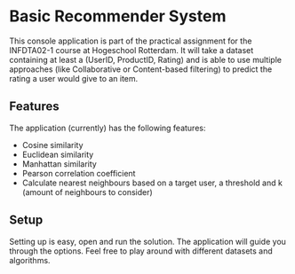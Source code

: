# Basic Recommender System
This console application is part of the practical assignment for the INFDTA02-1 course at Hogeschool Rotterdam. It will take a dataset containing at least a (UserID, ProductID, Rating) and is able to use multiple approaches (like Collaborative or Content-based filtering) to predict the rating a user would give to an item.

## Features
The application (currently) has the following features:
* Cosine similarity
* Euclidean similarity
* Manhattan similarity
* Pearson correlation coefficient
* Calculate nearest neighbours based on a target user, a threshold and k (amount of neighbours to consider)

## Setup
Setting up is easy, open and run the solution. The application will guide you through the options. Feel free to play around with different datasets and algorithms.
